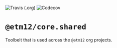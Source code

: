 
![Travis (.org)](https://img.shields.io/travis/etm12/core.shared.svg?style=for-the-badge)
![Codecov](https://img.shields.io/codecov/c/github/etm12/core.shared.svg?style=for-the-badge)

# `@etm12/core.shared`

Toolbelt that is used across the `@etm12` org projects.
